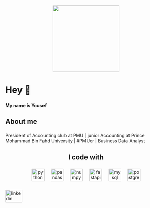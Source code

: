 <div align="center">
  <img height="208" src="https://media.giphy.com/media/v1.Y2lkPTc5MGI3NjExZWJ4bXZieWQ5YXpsbDdkYWwyMThlNXNndno0OXp3eWNweHF6MXV3cSZlcD12MV9naWZzX3NlYXJjaCZjdD1n/SEWEmCymjv8XDbsb8I/giphy.gif"  />
</div>

###

<h1 align="left">Hey 👋</h1>

###

<h4 align="left">My name is Yousef</h4>

###

<h2 align="left">About me</h2>

###

<p align="left">President of Accounting club at PMU | junior Accounting at Prince Mohammad Bin Fahd University | #PMUer | Business Data Analyst</p>

###

<h2 align="center">I code with</h2>

###

<div align="center">
  <img src="https://cdn.jsdelivr.net/gh/devicons/devicon/icons/python/python-original.svg" height="40" alt="python logo"  />
  <img width="12" />
  <img src="https://cdn.jsdelivr.net/gh/devicons/devicon/icons/pandas/pandas-original.svg" height="40" alt="pandas logo"  />
  <img width="12" />
  <img src="https://cdn.jsdelivr.net/gh/devicons/devicon/icons/numpy/numpy-original.svg" height="40" alt="numpy logo"  />
  <img width="12" />
  <img src="https://cdn.jsdelivr.net/gh/devicons/devicon/icons/fastapi/fastapi-original.svg" height="40" alt="fastapi logo"  />
  <img width="12" />
  <img src="https://cdn.jsdelivr.net/gh/devicons/devicon/icons/mysql/mysql-original.svg" height="40" alt="mysql logo"  />
  <img width="12" />
  <img src="https://cdn.jsdelivr.net/gh/devicons/devicon/icons/postgresql/postgresql-original.svg" height="40" alt="postgresql logo"  />
</div>

###

<div align="left">
  <a href="https://www.linkedin.com/in/yousefalsiddiq?lipi=urn%3Ali%3Apage%3Ad_flagship3_profile_view_base_contact_details%3BAzSSIGBAR2y08mrOyC%2BLwg%3D%3D" target="_blank">
    <img src="https://raw.githubusercontent.com/maurodesouza/profile-readme-generator/master/src/assets/icons/social/linkedin/default.svg" width="52" height="40" alt="linkedin logo"  />
  </a>
</div>

###

